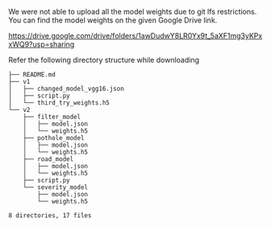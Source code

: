 We were not able to upload all the model weights due to git lfs restrictions.
You can find the model weights on the given Google Drive link.

https://drive.google.com/drive/folders/1awDudwY8LR0Yx9t_5aXF1mg3yKPxxWQ9?usp=sharing

Refer the following directory structure while downloading

```shell
├── README.md
├── v1
│   ├── changed_model_vgg16.json
│   ├── script.py
│   └── third_try_weights.h5
└── v2
    ├── filter_model
    │   ├── model.json
    │   └── weights.h5
    ├── pothole_model
    │   ├── model.json
    │   └── weights.h5
    ├── road_model
    │   ├── model.json
    │   └── weights.h5
    ├── script.py
    └── severity_model
        ├── model.json
        └── weights.h5

8 directories, 17 files
```
